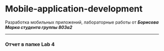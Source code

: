 # Mobile-application-development
Разработка мобильных приложений, лабораторные работы от ***Борисова Марка студента группы 803а2***

---
### Отчет в папке Lab 4
